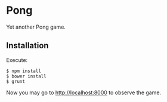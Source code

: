 # Pong

Yet another Pong game.

## Installation

Execute:

```
$ npm install
$ bower install
$ grunt
```
Now you may go to [http://localhost:8000][1] to observe the game.


  [1]: http://localhost:8000
